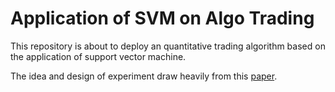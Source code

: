 # Application of SVM on Algo Trading

This repository is about to deploy an quantitative trading algorithm based on the application of support vector machine.

The idea and design of experiment draw heavily from this [paper](https://search.proquest.com/docview/2136876869?pq-origsite=gscholar).
